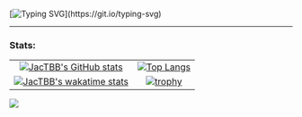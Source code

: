 [![Typing SVG](https://readme-typing-svg.demolab.com?font=Fira+Code&duration=2000&pause=500&color=001FD4&multiline=true&width=435&height=60&lines=Hi%2C+I+am+JacTBB!;A+software+engineer+in+the+making.)](https://git.io/typing-svg)

___

### Stats:
|  |  |
|:----------------------------:|:----------------------------:|
| [![JacTBB's GitHub stats](https://github-readme-stats.vercel.app/api?username=jactbb&count_private=true&show_icons=true&theme=onedark)](https://github.com/anuraghazra/github-readme-stats) | [![Top Langs](https://github-readme-stats.vercel.app/api/top-langs/?username=jactbb&layout=compact&langs_count=8&theme=onedark)](https://github.com/anuraghazra/github-readme-stats) |
| [![JacTBB's wakatime stats](https://github-readme-stats.vercel.app/api/wakatime?username=jactbb&theme=onedark&langs_count=10)](https://github.com/anuraghazra/github-readme-stats) | [![trophy](https://github-profile-trophy.vercel.app/?username=jactbb&theme=onedark&column=3)](https://github.com/ryo-ma/github-profile-trophy) |

![](https://komarev.com/ghpvc/?username=jactbb)
